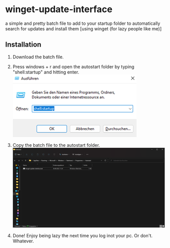 # winget-update-interface
a simple and pretty batch file to add to your startup folder to automatically search for updates and install them [using winget (for lazy people like me)]

## Installation

1. Download the batch file.

2. Press windows + r and open the autostart folder by typing "shell:startup" and hitting enter.
![PICTURE: "windows + r"-interface containing "shell:startup"](https://github.com/avonces/winget-update-interface/blob/main/pics/windows-plus-r.png)

3. Copy the batch file to the autostart folder.
![PICTURE: autostart folder with batch file in it](https://github.com/avonces/winget-update-interface/blob/main/pics/autostart-folder.png)

4. Done! Enjoy being lazy the next time you log inot your pc. Or don't. Whatever.
